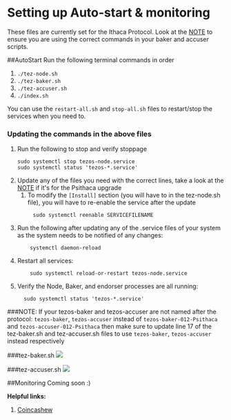# Setting up Auto-start & monitoring

These files are currently set for the Ithaca Protocol. 
Look at the [NOTE](#note) to ensure you are using the correct commands in your baker and accuser scripts.


##AutoStart
Run the following terminal commands in order
   1. `./tez-node.sh`
   2. `./tez-baker.sh`
   3. `./tez-accuser.sh`
   4. `./index.sh`

You can use the `restart-all.sh` and `stop-all.sh` files to restart/stop the services when you need to.

### Updating the commands in the above files
1. Run the following to stop and verify stoppage
    ```shell
    sudo systemctl stop tezos-node.service
    sudo systemctl status 'tezos-*.service'
    ```
2. Update any of the files you need with the correct lines, take a look at the [NOTE](#note) if it's for the Psithaca upgrade
   1. To modify the `[Install]` section (you will have to in the tez-node.sh file), you will have to re-enable the service after the update
   ```shell
        sudo systemctl reenable SERVICEFILENAME
    ```
3. Run the following after updating any of the .service files of your system as the system needs to be notified of any changes:
    ```shell
        systemctl daemon-reload
    ```
4. Restart all services:
    ```shell
        sudo systemctl reload-or-restart tezos-node.service
    ```
5. Verify the Node, Baker, and endorser processes are all running:  
    ```shell
      sudo systemctl status 'tezos-*.service'
    ```
   

###NOTE:
If your tezos-baker and tezos-accuser are not named after the protocol:
`tezos-baker`, `tezos-accuser` instead of `tezos-baker-012-Psithaca` and `tezos-accuser-012-Psithaca` then make sure to update
line 17 of the tez-baker.sh and tez-accuser.sh files to use `tezos-baker`, `tezos-accuser` instead respectively

###tez-baker.sh
![](../images/tez-baker-sh-change.png)

###tez-accuser.sh
![](../images/tez-accuser-sh-change.png)



##Monitoring
Coming soon :)  

**Helpful links:**

1. [Coincashew](https://www.coincashew.com/coins/overview-xtz/guide-how-to-setup-a-baker/monitoring-and-autostart)
